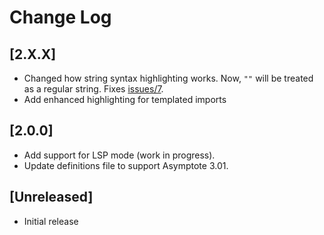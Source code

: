 # Change Log

## [2.X.X]

- Changed how string syntax highlighting works. Now, `""` will be treated as a regular string.
  Fixes [issues/7](https://github.com/vectorgraphics/vscode-lang-asymptote/issues/7).
- Add enhanced highlighting for templated imports

## [2.0.0]

- Add support for LSP mode (work in progress).
- Update definitions file to support Asymptote 3.01.

## [Unreleased]

- Initial release
